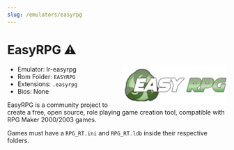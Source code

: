 ```yaml
---
slug: /emulators/easyrpg
---
```


# EasyRPG ⚠

<img src="https://raw.githubusercontent.com/OnionUI/Onion/main/static/build/Icons/Default/rapp/easyrpg.png" align="right" width="240" />

- Emulator: lr-easyrpg
- Rom Folder: `EASYRPG`
- Extensions: `.easyrpg`
- Bios: None
 

EasyRPG is a community project to create a free, open source, role playing game creation tool, compatible with RPG Maker 2000/2003 games.

Games must have a `RPG_RT.ini` and `RPG_RT.ldb` inside their respective folders.
